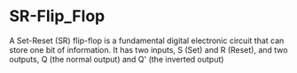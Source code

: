 # SR-Flip_Flop
A Set-Reset (SR) flip-flop is a fundamental digital electronic circuit that can store one bit of information. It has two inputs, S (Set) and R (Reset), and two outputs, Q (the normal output) and Q' (the inverted output)

